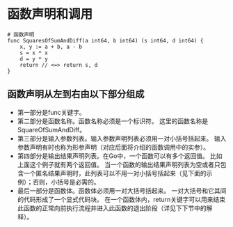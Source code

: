 # 函数声明和调用

```
# 函数声明
func SquaresOfSumAndDiff(a int64, b int64) (s int64, d int64) {
	x, y := a + b, a - b
	s = x * x
	d = y * y
	return // <=> return s, d
}
```
## 函数声明从左到右由以下部分组成

- 第一部分是func关键字。
- 第二部分是函数名称。函数名称必须是一个标识符。 这里的函数名称是SquareOfSumAndDiff。
- 第三部分是输入参数列表。输入参数声明列表必须用一对小括号括起来。 输入参数声明有时也称为形参声明（对应后面将介绍的函数调用中的实参）。
- 第四部分是输出结果声明列表。在Go中，一个函数可以有多个返回值。 比如上面这个例子就有两个返回值。 当一个函数的输出结果声明列表为空或者只包含一个匿名结果声明时，此列表可以不用一对小括号括起来（见下面的示例）；否则，小括号是必需的。
- 最后一部分是函数体。函数体必须用一对大括号括起来。 一对大括号和它其间的代码形成了一个显式代码块。 在一个函数体内，return关键字可以用来结束此函数的正常向前执行流程并进入此函数的退出阶段（详见下下节中的解释）。